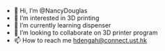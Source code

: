 - 👋 Hi, I’m @NancyDouglas
- 👀 I’m interested in 3D printing
- 🌱 I’m currently learning dispenser
- 💞️ I’m looking to collaborate on 3D printer program
- 📫 How to reach me hdengah@connect.ust.hk

<!---
NancyDouglas/NancyDouglas is a ✨ special ✨ repository because its `README.md` (this file) appears on your GitHub profile.
You can click the Preview link to take a look at your changes.
--->
